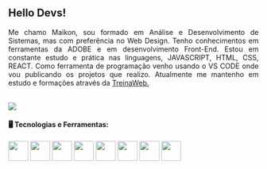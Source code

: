 
<img align="right" width="250px" style="margin-top:-20px">



## Hello Devs!
<p align="justify"> Me chamo Maikon, sou formado em Análise e Desenvolvimento de Sistemas, mas com preferência no Web Design. Tenho conhecimentos em ferramentas da ADOBE e em desenvolvimento Front-End. Estou em constante estudo e prática nas linguagens, JAVASCRIPT, HTML, CSS, REACT. Como ferramenta de programação venho usando o VS CODE onde vou publicando os projetos que realizo. Atualmente me mantenho em estudo e formações através da <a href="https://www.treinaweb.com.br/">TreinaWeb.<a> </P>

<br>
<a href = "mailto:mcharles784@gmail.com"><img align="center" src="https://img.shields.io/badge/Gmail-D14836?style=for-the-badge&logo=gmail&logoColor=white" target="_blank"></a>
</div>


#### 🖥️ Tecnologias e Ferramentas: 
<img src="https://cdn.jsdelivr.net/gh/devicons/devicon/icons/html5/html5-original.svg" width="40" height="40" /> <img
 src="https://cdn.jsdelivr.net/gh/devicons/devicon/icons/css3/css3-original.svg" width="40" height="40" />  <img                                        src="https://cdn.jsdelivr.net/gh/devicons/devicon/icons/javascript/javascript-original.svg" width="40" height="40" /> <img 
 src="https://cdn.jsdelivr.net/gh/devicons/devicon/icons/react/react-original.svg" width="40" height="40" /> <img  src="https://cdn.jsdelivr.net/gh/devicons/devicon/icons/visualstudio/visualstudio-plain.svg" width="40" height="40" /> <img  src="https://cdn.jsdelivr.net/gh/devicons/devicon/icons/github/github-original.svg" width="40" height="40" />  <img  src="https://cdn.jsdelivr.net/gh/devicons/devicon/icons/gitlab/gitlab-original.svg" width="40" height="40" />  <img  src="https://cdn.jsdelivr.net/gh/devicons/devicon/icons/behance/behance-original.svg" width="40" height="40" /> <br>
    


